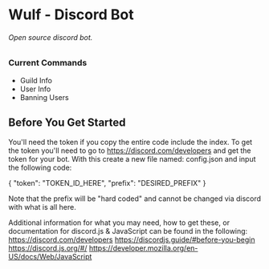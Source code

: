 # Wulf - Discord Bot
###### Open source discord bot.

### Current Commands
* Guild Info
* User Info
* Banning Users

## Before You Get Started
You'll need the token if you copy the entire code include
the index. To get the token you'll need to go to https://discord.com/developers
and get the token for your bot. With this create a new file named: config.json and
input the following code:

{
    "token": "TOKEN_ID_HERE",
    "prefix": "DESIRED_PREFIX"
}

Note that the prefix will be "hard coded" and cannot be changed via discord with
what is all here.

Additional information for what you may need, how to get these,
or documentation for discord.js & JavaScript can be found in the following:
    https://discord.com/developers
    https://discordjs.guide/#before-you-begin
    https://discord.js.org/#/
    https://developer.mozilla.org/en-US/docs/Web/JavaScript
